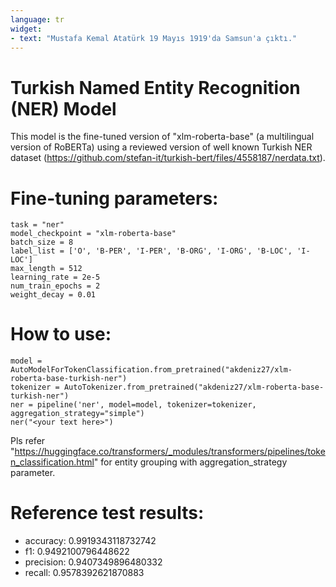 ```yaml
---
language: tr
widget:
- text: "Mustafa Kemal Atatürk 19 Mayıs 1919'da Samsun'a çıktı."
---
```

# Turkish Named Entity Recognition (NER) Model
This model is the fine-tuned version of "xlm-roberta-base"
(a multilingual version of RoBERTa) 
using a reviewed version of well known Turkish NER dataset 
(https://github.com/stefan-it/turkish-bert/files/4558187/nerdata.txt).
# Fine-tuning parameters:
```
task = "ner"
model_checkpoint = "xlm-roberta-base"
batch_size = 8 
label_list = ['O', 'B-PER', 'I-PER', 'B-ORG', 'I-ORG', 'B-LOC', 'I-LOC']
max_length = 512 
learning_rate = 2e-5 
num_train_epochs = 2 
weight_decay = 0.01 
```
# How to use: 
```
model = AutoModelForTokenClassification.from_pretrained("akdeniz27/xlm-roberta-base-turkish-ner")
tokenizer = AutoTokenizer.from_pretrained("akdeniz27/xlm-roberta-base-turkish-ner")
ner = pipeline('ner', model=model, tokenizer=tokenizer, aggregation_strategy="simple")
ner("<your text here>")
```
Pls refer "https://huggingface.co/transformers/_modules/transformers/pipelines/token_classification.html" for entity grouping with aggregation_strategy parameter.
# Reference test results:
* accuracy: 0.9919343118732742
* f1: 0.9492100796448622
* precision: 0.9407349896480332
* recall: 0.9578392621870883

